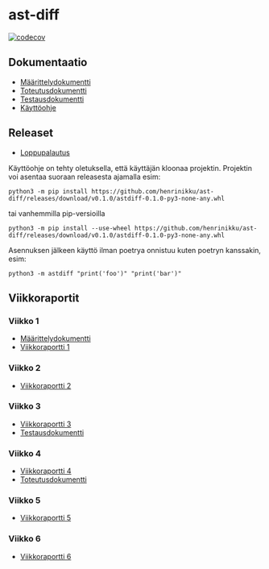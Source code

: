 # ast-diff

[![codecov](https://codecov.io/gh/henrinikku/ast-diff/branch/main/graph/badge.svg?token=GAZWCV7WL8)](https://codecov.io/gh/henrinikku/ast-diff)

## Dokumentaatio

- [Määrittelydokumentti](docs/maarittelydokumentti.md)
- [Toteutusdokumentti](docs/toteutusdokumentti.md)
- [Testausdokumentti](docs/testausdokumentti.md)
- [Käyttöohje](docs/kayttoohje.md)

## Releaset

- [Loppupalautus](https://github.com/henrinikku/ast-diff/releases/tag/v0.1.0)

Käyttöohje on tehty oletuksella, että käyttäjän kloonaa projektin. Projektin voi asentaa suoraan releasesta ajamalla esim:

```
python3 -m pip install https://github.com/henrinikku/ast-diff/releases/download/v0.1.0/astdiff-0.1.0-py3-none-any.whl
```

tai vanhemmilla pip-versioilla

```
python3 -m pip install --use-wheel https://github.com/henrinikku/ast-diff/releases/download/v0.1.0/astdiff-0.1.0-py3-none-any.whl
```

Asennuksen jälkeen käyttö ilman poetrya onnistuu kuten poetryn kanssakin, esim:

```
python3 -m astdiff "print('foo')" "print('bar')"
```

## Viikkoraportit

### Viikko 1

- [Määrittelydokumentti](docs/maarittelydokumentti.md)
- [Viikkoraportti 1](docs/viikko1.md)

### Viikko 2

- [Viikkoraportti 2](docs/viikko2.md)

### Viikko 3

- [Viikkoraportti 3](docs/viikko3.md)
- [Testausdokumentti](docs/testausdokumentti.md)

### Viikko 4

- [Viikkoraportti 4](docs/viikko4.md)
- [Toteutusdokumentti](docs/toteutusdokumentti.md)

### Viikko 5

- [Viikkoraportti 5](docs/viikko5.md)

### Viikko 6

- [Viikkoraportti 6](docs/viikko6.md)
